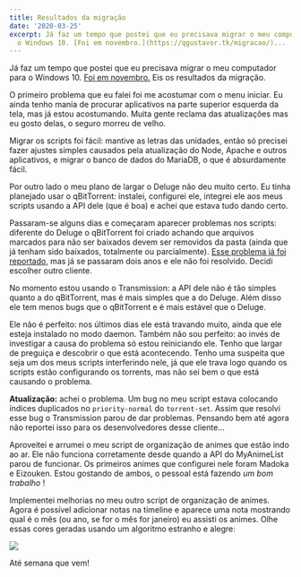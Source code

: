 ```yaml
---
title: Resultados da migração
date: '2020-03-25'
excerpt: Já faz um tempo que postei que eu precisava migrar o meu computador para
  o Windows 10. [Foi em novembro.](https://qgustavor.tk/migracao/)...
---
```




Já faz um tempo que postei que eu precisava migrar o meu computador para o Windows 10. [Foi em novembro.](https://qgustavor.tk/migracao/) Eis os resultados da migração.

O primeiro problema que eu falei foi me acostumar com o menu iniciar. Eu ainda tenho mania de procurar aplicativos na parte superior esquerda da tela, mas já estou acostumando. Muita gente reclama das atualizações mas eu gosto delas, o seguro morreu de velho.

Migrar os scripts foi fácil: mantive as letras das unidades, então só precisei fazer ajustes simples causados pela atualização do Node, Apache e outros aplicativos, e migrar o banco de dados do MariaDB, o que é absurdamente fácil.

Por outro lado o meu plano de largar o Deluge não deu muito certo. Eu tinha planejado usar o qBitTorrent: instalei, configurei ele, integrei ele aos meus scripts usando a API dele (que é boa) e achei que estava tudo dando certo.

Passaram-se alguns dias e começaram aparecer problemas nos scripts: diferente do Deluge o qBitTorrent foi criado achando que arquivos marcados para não ser baixados devem ser removidos da pasta (ainda que já tenham sido baixados, totalmente ou parcialmente). [Esse problema já foi reportado](https://github.com/qbittorrent/qBittorrent/issues/9960), mas já se passaram dois anos e ele não foi resolvido. Decidi escolher outro cliente.

No momento estou usando o Transmission: a API dele não é tão simples quanto a do qBitTorrent, mas é mais simples que a do Deluge. Além disso ele tem menos bugs que o qBitTorrent e é mais estável que o Deluge.

Ele não é perfeito: nos últimos dias ele está travando muito, ainda que ele esteja instalado no modo daemon. Também não sou perfeito: ao invés de investigar a causa do problema só estou reiniciando ele. Tenho que largar de preguiça e descobrir o que está acontecendo. Tenho uma suspeita que seja um dos meus scripts interferindo nele, já que ele trava logo quando os scripts estão configurando os torrents, mas não sei bem o que está causando o problema.

**Atualização:** achei o problema. Um bug no meu script estava colocando índices duplicados no `priority-normal` do `torrent-set`. Assim que resolvi esse bug o Transmission parou de dar problemas. Pensando bem até agora não reportei isso para os desenvolvedores desse cliente...

Aproveitei e arrumei o meu script de organização de animes que estão indo ao ar. Ele não funciona corretamente desde quando a API do MyAnimeList parou de funcionar. Os primeiros animes que configurei nele foram Madoka e Eizouken. Estou gostando de ambos, o pessoal está fazendo *um bom trabalho* !

Implementei melhorias no meu outro script de organização de animes. Agora é possível adicionar notas na timeline e aparece uma nota mostrando qual é o mês (ou ano, se for o mês for janeiro) eu assisti os animes. Olhe essas cores geradas usando um algoritmo estranho e alegre:

![](https://i.imgur.com/vPaYLRS.png)

Até semana que vem!
